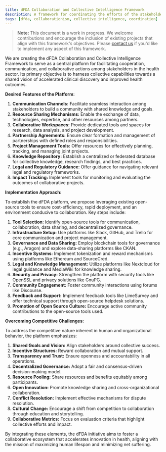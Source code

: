 ```yaml
---
title: dFDA Collaboration and Collective Intelligence Framework
description: A framework for coordinating the efforts of the stakeholders in the dFDA ecosystem.
tags: [dfda, collaborationism, collective intelligence, coordination]
---
```


> **Note:** This document is a work in progress. We welcome contributions and encourage the inclusion of existing projects that align with this framework's objectives.  Please [contact us](mailto:grants@crowdsourcingcures.org) if you'd like to implement any aspect of this framework.

We are creating the dFDA Collaboration and Collective Intelligence Framework to serve as a central platform for facilitating cooperation, communication, and collaborative actions among stakeholders in the health sector. Its primary objective is to harness collective capabilities towards a shared vision of accelerated clinical discovery and improved health outcomes.

**Desired Features of the Platform:**

1. **Communication Channels:** Facilitate seamless interaction among stakeholders to build a community with shared knowledge and goals.
2. **Resource Sharing Mechanisms:** Enable the exchange of data, technologies, expertise, and other resources among partners.
3. **Collaborative Workspaces:** Provide dedicated tools and spaces for research, data analysis, and project development.
4. **Partnership Agreements:** Ensure clear formation and management of partnerships with defined roles and responsibilities.
5. **Project Management Tools:** Offer resources for effectively planning, tracking, and managing joint projects.
6. **Knowledge Repository:** Establish a centralized or federated database for collective knowledge, research findings, and best practices.
7. **Legal and Regulatory Guidance:** Offer guidance for navigating relevant legal and regulatory frameworks.
8. **Impact Tracking:** Implement tools for monitoring and evaluating the outcomes of collaborative projects.

**Implementation Approach:**

To establish the dFDA platform, we propose leveraging existing open-source tools to ensure cost-efficiency, rapid deployment, and an environment conducive to collaboration. Key steps include:

1. **Tool Selection:** Identify open-source tools for communication, collaboration, data sharing, and decentralized governance.
2. **Infrastructure Setup:** Use platforms like Slack, GitHub, and Trello for core communication and project management.
3. **Governance and Data Sharing:** Employ blockchain tools for governance (e.g., Aragon) and explore data-sharing platforms like CKAN.
4. **Incentive Systems:** Implement tokenization and reward mechanisms using platforms like Ethereum and SourceCred.
5. **Legal and Knowledge Management:** Utilize platforms like Nextcloud for legal guidance and MediaWiki for knowledge sharing.
6. **Security and Privacy:** Strengthen the platform with security tools like OpenSSL and privacy solutions like GnuPG.
7. **Community Engagement:** Foster community interactions using forums like Discourse.
8. **Feedback and Support:** Implement feedback tools like LimeSurvey and offer technical support through open-source helpdesk solutions.
9. **Promotion of Open Source Culture:** Encourage active community contributions to the open-source tools used.

**Overcoming Competitive Challenges:**

To address the competitive nature inherent in human and organizational behavior, the platform emphasizes:

1. **Shared Goals and Vision:** Align stakeholders around collective success.
2. **Incentive Structures:** Reward collaboration and mutual support.
3. **Transparency and Trust:** Ensure openness and accountability in all operations.
4. **Decentralized Governance:** Adopt a fair and consensus-driven decision-making model.
5. **Resource Pooling:** Share resources and benefits equitably among participants.
6. **Open Innovation:** Promote knowledge sharing and cross-organizational collaboration.
7. **Conflict Resolution:** Implement effective mechanisms for dispute resolution.
8. **Cultural Change:** Encourage a shift from competition to collaboration through education and storytelling.
9. **Collaborative Metrics:** Focus on evaluation criteria that highlight collective efforts and impact.

By integrating these elements, the dFDA initiative aims to foster a collaborative ecosystem that accelerates innovation in health, aligning with the mission of maximizing human lifespan and minimizing net suffering.

